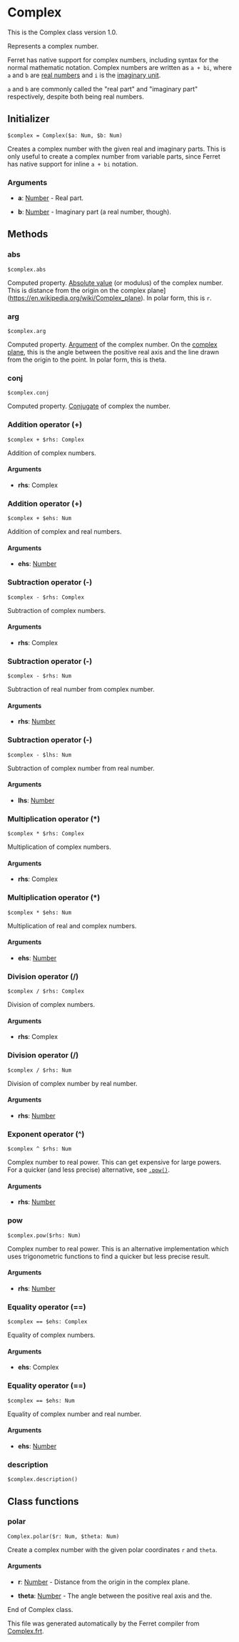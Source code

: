 # Complex

This is the Complex class version 1.0.

Represents a complex number.

Ferret has native support for complex numbers, including syntax for the
normal mathematic notation. Complex numbers are written as `a + bi`, where
`a` and `b` are [real numbers](Number.md) and `i` is the
[imaginary unit](https://en.wikipedia.org/wiki/Imaginary_unit).

`a` and `b` are commonly called the "real part" and "imaginary part"
respectively, despite both being real numbers.


## Initializer

```
$complex = Complex($a: Num, $b: Num)
```

Creates a complex number with the given real and imaginary parts. This is
only useful to create a complex number from variable parts, since Ferret
has native support for inline `a + bi` notation.


### Arguments

* __a__: [Number](/std/doc/Number.md) - Real part.

* __b__: [Number](/std/doc/Number.md) - Imaginary part (a real number, though).

## Methods

### abs

```
$complex.abs
```

Computed property. [Absolute value](https://en.wikipedia.org/wiki/Absolute_value#Complex_numbers)
(or modulus) of the complex number. This is distance from the origin on the
complex plane](https://en.wikipedia.org/wiki/Complex_plane). In polar form,
this is `r`.



### arg

```
$complex.arg
```

Computed property. [Argument](https://en.wikipedia.org/wiki/Argument_(complex_analysis)) of
the complex number. On the
[complex plane](https://en.wikipedia.org/wiki/Complex_plane), this is the
angle between the positive real axis and the line drawn from the origin to
the point. In polar form, this is theta.



### conj

```
$complex.conj
```

Computed property. [Conjugate](https://en.wikipedia.org/wiki/Complex_conjugate) of complex the
number.



### Addition operator (+)

```
$complex + $rhs: Complex
```

Addition of complex numbers.


#### Arguments

* __rhs__: Complex  



### Addition operator (+)

```
$complex + $ehs: Num
```

Addition of complex and real numbers.


#### Arguments

* __ehs__: [Number](/std/doc/Number.md)  



### Subtraction operator (-)

```
$complex - $rhs: Complex
```

Subtraction of complex numbers.


#### Arguments

* __rhs__: Complex  



### Subtraction operator (-)

```
$complex - $rhs: Num
```

Subtraction of real number from complex number.


#### Arguments

* __rhs__: [Number](/std/doc/Number.md)  



### Subtraction operator (-)

```
$complex - $lhs: Num
```

Subtraction of complex number from real number.


#### Arguments

* __lhs__: [Number](/std/doc/Number.md)  



### Multiplication operator (*)

```
$complex * $rhs: Complex
```

Multiplication of complex numbers.


#### Arguments

* __rhs__: Complex  



### Multiplication operator (*)

```
$complex * $ehs: Num
```

Multiplication of real and complex numbers.


#### Arguments

* __ehs__: [Number](/std/doc/Number.md)  



### Division operator (/)

```
$complex / $rhs: Complex
```

Division of complex numbers.


#### Arguments

* __rhs__: Complex  



### Division operator (/)

```
$complex / $rhs: Num
```

Division of complex number by real number.


#### Arguments

* __rhs__: [Number](/std/doc/Number.md)  



### Exponent operator (^)

```
$complex ^ $rhs: Num
```

Complex number to real power.
This can get expensive for large powers.
For a quicker (and less precise) alternative, see [`.pow()`](#pow).


#### Arguments

* __rhs__: [Number](/std/doc/Number.md)  



### pow

```
$complex.pow($rhs: Num)
```

Complex number to real power. This is an alternative implementation which
uses trigonometric functions to find a quicker but less precise result.


#### Arguments

* __rhs__: [Number](/std/doc/Number.md)  



### Equality operator (==)

```
$complex == $ehs: Complex
```

Equality of complex numbers.


#### Arguments

* __ehs__: Complex  



### Equality operator (==)

```
$complex == $ehs: Num
```

Equality of complex number and real number.


#### Arguments

* __ehs__: [Number](/std/doc/Number.md)  



### description

```
$complex.description()
```


## Class functions

### polar

```
Complex.polar($r: Num, $theta: Num)
```

Create a complex number with the given polar coordinates `r` and `theta`.


#### Arguments

* __r__: [Number](/std/doc/Number.md) - Distance from the origin in the complex plane.

* __theta__: [Number](/std/doc/Number.md) - The angle between the positive real axis and the.





End of Complex class.

This file was generated automatically by the Ferret compiler from
[Complex.frt](../Complex.frt).
